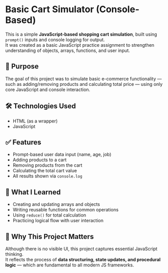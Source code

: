 # Basic Cart Simulator (Console-Based)

This is a simple **JavaScript-based shopping cart simulation**, built using `prompt()` inputs and console logging for output.  
It was created as a basic JavaScript practice assignment to strengthen understanding of objects, arrays, functions, and user input.

## 🎯 Purpose

The goal of this project was to simulate basic e-commerce functionality — such as adding/removing products and calculating total price — using only core JavaScript and console interaction.

## 🛠️ Technologies Used

- HTML (as a wrapper)  
- JavaScript

## ✅ Features

- Prompt-based user data input (name, age, job)  
- Adding products to a cart  
- Removing products from the cart  
- Calculating the total cart value  
- All results shown via `console.log`

## 🧠 What I Learned

- Creating and updating arrays and objects  
- Writing reusable functions for common operations  
- Using `reduce()` for total calculation  
- Practicing logical flow with user interaction

## 👀 Why This Project Matters

Although there is no visible UI, this project captures essential JavaScript thinking.  
It reflects the process of **data structuring, state updates, and procedural logic** — which are fundamental to all modern JS frameworks.
